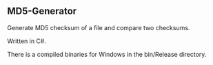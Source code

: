 ## MD5-Generator
Generate MD5 checksum of a file and compare two checksums. 

Written in C#.

There is a compiled binaries for Windows in the bin/Release directory.